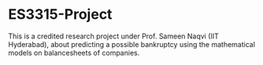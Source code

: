 # ES3315-Project
This is a credited research project under Prof. Sameen Naqvi (IIT Hyderabad), about predicting a possible bankruptcy using the mathematical models on balancesheets of companies.
